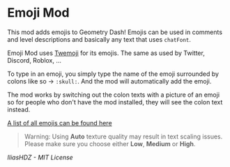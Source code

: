 # Emoji Mod
This mod adds emojis to Geometry Dash! Emojis can be used in comments and level descriptions and basically any text that uses `chatFont`.

Emoji Mod uses [Twemoji](https://github.com/twitter/twemoji) for its emojis. The same as used by Twitter, Discord, Roblox, ...

To type in an emoji, you simply type the name of the emoji surrounded by colons like so -> `:skull:`. And the mod will automatically add the emoji.

The mod works by switching out the colon texts with a picture of an emoji so for people who don't have the mod installed, they will see the colon text instead.

[A list of all emojis can be found here](https://github.com/iliashdz/EmojiMod/emojis.md)

> Warning: Using **Auto** texture quality may result in text scaling issues. Please make sure you choose either **Low**, **Medium** or **High**.

*IliasHDZ - MIT License*